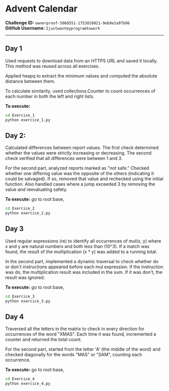 # Advent Calendar

**Challenge ID:** `ownerproof-5068551-1753810021-9eb9e1a97b96`  
**GitHub Username:** `Ijustwantmyprogramtowork`

---

## Day 1

Used requests to download data from an HTTPS URL and saved it locally. This method was reused across all exercises.

Applied heapq to extract the minimum values and computed the absolute distance between them.

To calculate similarity, used collections.Counter to count occurrences of each number in both the left and right lists.

**To execute:**
```bash
cd Exercice_1
python exercice_1.py
```

## Day 2: 

Calculated differences between report values. The first check determined whether the values were strictly increasing or decreasing. The second check verified that all differences were between 1 and 3.

For the second part, analyzed reports marked as "not safe." Checked whether one differing value was the opposite of the others (indicating it could be salvaged). If so, removed that value and rechecked using the initial function. Also handled cases where a jump exceeded 3 by removing the value and reevaluating safety.

**To execute:**
go to root base,
```bash
cd Exercice_2
python exercice_2.py
```

## Day 3

Used regular expressions (re) to identify all occurrences of mul(x, y) where x and y are natural numbers and both less than \(10^3\). If a match was found, the result of the multiplication (x * y) was added to a running total.

In the second part, implemented a dynamic traversal to check whether do or don't instructions appeared before each mul expression. If the instruction was do, the multiplication result was included in the sum. If it was don't, the result was ignored.

**To execute:**
go to root base,
```bash
cd Exercice_3
python exercice_3.py
```


## Day 4

Traversed all the letters in the matrix to check in every direction for occurrences of the word "XMAS". Each time it was found, incremented a counter and returned the total count.

For the second part, started from the letter 'A' (the middle of the word) and checked diagonally for the words "MAS" or "SAM", counting each occurrence.

**To execute:**
go to root base,
```bash
cd Exercice_4
python exercice_4.py
```